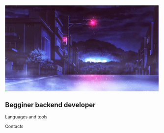 [![Header](https://github.com/CrossChEp/crosschep/blob/main/assets/pfpf.gif)](https://github.com/CrossChEp)

## Begginer backend developer

Languages and tools

Contacts